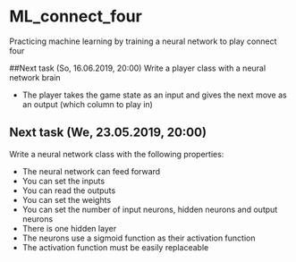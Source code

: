 # ML_connect_four
Practicing machine learning by training a neural network to play connect four

##Next task (So, 16.06.2019, 20:00)
Write a player class with a neural network brain
- The player takes the game state as an input and gives the next move as
an output (which column to play in)


## Next task (We, 23.05.2019, 20:00)
Write a neural network class with the following properties:
- The neural network can feed forward
- You can set the inputs
- You can read the outputs
- You can set the weights
- You can set the number of input neurons, hidden neurons and output neurons
- There is one hidden layer
- The neurons use a sigmoid function as their activation function
- The activation function must be easily replaceable
